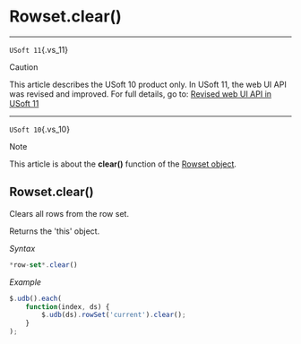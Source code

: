 # Rowset.clear()



----

`USoft 11`{.vs_11}

> [!CAUTION]
> This article describes the USoft 10 product only.
> In USoft 11, the web UI API was revised and improved. For full details, go to:
> [Revised web UI API in USoft 11](/docs/Web%20and%20app%20UIs/UDB%20udb/Revised%20web%20UI%20API%20in%20USoft%2011.md)

----

`USoft 10`{.vs_10}

> [!NOTE]
> This article is about the **clear()** function of the [Rowset object](/docs/Web%20and%20app%20UIs/UDB%20Rowset).

## **Rowset.clear()**

Clears all rows from the row set.

Returns the 'this' object.

*Syntax*

```js
*row-set*.clear()

```

*Example*

```js
$.udb().each(
    function(index, ds) {
        $.udb(ds).rowSet('current').clear();
    }
);

```

 
